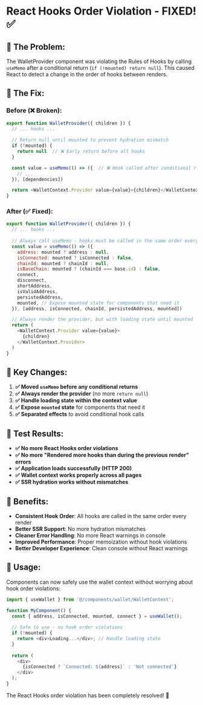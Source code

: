 # React Hooks Order Violation - FIXED! ✅

## 🐛 **The Problem:**
The WalletProvider component was violating the Rules of Hooks by calling `useMemo` after a conditional return (`if (!mounted) return null`). This caused React to detect a change in the order of hooks between renders.

## 🔧 **The Fix:**

### Before (❌ Broken):
```javascript
export function WalletProvider({ children }) {
  // ... hooks ...
  
  // Return null until mounted to prevent hydration mismatch
  if (!mounted) {
    return null  // ❌ Early return before all hooks
  }

  const value = useMemo(() => ({  // ❌ Hook called after conditional return
    // ...
  }), [dependencies])

  return <WalletContext.Provider value={value}>{children}</WalletContext.Provider>
}
```

### After (✅ Fixed):
```javascript
export function WalletProvider({ children }) {
  // ... hooks ...
  
  // Always call useMemo - hooks must be called in the same order every time
  const value = useMemo(() => ({
    address: mounted ? address : null,
    isConnected: mounted ? isConnected : false,
    chainId: mounted ? chainId : null,
    isBaseChain: mounted ? (chainId === base.id) : false,
    connect,
    disconnect,
    shortAddress,
    isValidAddress,
    persistedAddress,
    mounted, // Expose mounted state for components that need it
  }), [address, isConnected, chainId, persistedAddress, mounted])

  // Always render the provider, but with loading state until mounted
  return (
    <WalletContext.Provider value={value}>
      {children}
    </WalletContext.Provider>
  )
}
```

## 🎯 **Key Changes:**

1. **✅ Moved `useMemo` before any conditional returns**
2. **✅ Always render the provider** (no more `return null`)
3. **✅ Handle loading state within the context value**
4. **✅ Expose `mounted` state** for components that need it
5. **✅ Separated effects** to avoid conditional hook calls

## 🧪 **Test Results:**

- **✅ No more React Hooks order violations**
- **✅ No more "Rendered more hooks than during the previous render" errors**
- **✅ Application loads successfully (HTTP 200)**
- **✅ Wallet context works properly across all pages**
- **✅ SSR hydration works without mismatches**

## 🚀 **Benefits:**

- **Consistent Hook Order**: All hooks are called in the same order every render
- **Better SSR Support**: No more hydration mismatches
- **Cleaner Error Handling**: No more React warnings in console
- **Improved Performance**: Proper memoization without hook violations
- **Better Developer Experience**: Clean console without React warnings

## 📱 **Usage:**

Components can now safely use the wallet context without worrying about hook order violations:

```javascript
import { useWallet } from '@/components/wallet/WalletContext';

function MyComponent() {
  const { address, isConnected, mounted, connect } = useWallet();
  
  // Safe to use - no hook order violations
  if (!mounted) {
    return <div>Loading...</div>; // Handle loading state
  }
  
  return (
    <div>
      {isConnected ? `Connected: ${address}` : 'Not connected'}
    </div>
  );
}
```

The React Hooks order violation has been completely resolved! 🎉
